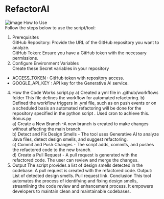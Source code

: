 # RefactorAI
![image](https://github.com/srivhash/RefactorAI/assets/132872965/9649be84-0499-478a-9ead-fa0195b59235)
How to Use  
Follow the steps below to use the script/tool:  
1. Prerequisites  
GitHub Repository: Provide the URL of the GitHub repository you want to analyze.  
GitHub Token: Ensure you have a GitHub token with the necessary permissions.  
2. Configure Environment Variables  
Create these Secret variables in your repository
- ACCESS_TOKEN : GitHub token with repository access.
- GOOGLE_API_KEY : API key for the Generative AI service.

4. How the Code Works
   script.py
   a) Created a yml file in .github/workflows folder This file defines the workflow for automated refactoring.
   b) Defined the workflow triggers in .yml file, such as on push events or on a scheduled basis an automated refactoring will be done for the repository specified in the python script . Used cron to achieve this.
   Bonus.py  
   a) Create a New Branch -A new branch is created to make changes without affecting the main branch.  
   b) Detect and Fix Design Smells - The tool uses Generative AI to analyze Java files, detect design smells, and suggest refactoring.  
   c) Commit and Push Changes - The script adds, commits, and pushes the refactored code to the new branch.  
   d) Create a Pull Request - A pull request is generated with the refactored code. The user can review and merge the changes.  
5. Output
The script provides a list of design smells detected in the codebase. A pull request is created with the refactored code.
Output:
List of detected design smells. Pull request link.
Conclusion
This tool automates the process of identifying and fixing design smells, streamlining the code review and enhancement process. It empowers developers to maintain clean and maintainable codebases.
